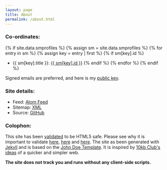 ```yaml
---
layout: page
title: About
permalink: /about.html
---
```


<h3>Co-ordinates:</h3>

{% if site.data.smprofiles %}
{% assign sm = site.data.smprofiles %}
{% for entry in sm %}
{% assign key = entry | first %}
{% if sm[key].id %}
- {{ sm[key].title }}: <a href="{{ sm[key].href }}" title="{{ sm[key].title }}">{{ sm[key].id }}</a>
{% endif %}
{% endfor %}
{% endif %}

Signed emails are preferred, and here is my [public key](/publickey.txt).

<h3>Site details:</h3>

- Feed: [Atom Feed](/feed.xml)
- Sitemap: [XML](/sitamap.xml)
- Source: [GitHub](https://github.com/5uie/website)

<h3>Colophon:</h3>

This site has been [validated](https://validator.w3.org/nu/?doc=https://5uie1.netlify.app) to be HTML5 safe. Please see why it is important to validate [here](https://validator.w3.org/docs/why.html), [here](https://universaldesign.ie/technology-ict/web-accessibility-techniques1/developer-s-introduction-and-index/dev-7-–-code-according-to-best-practices/dev-7-1-–-use-structural-and-semantic-markup-properly-and-validate-code/) and [here](https://stackoverflow.com/questions/7940/how-important-is-w3c-xhtml-css-validation-when-finalizing-work). The site as been generated with [Jekyll](https://jekyllrb.com) and is based on the [John Doe Template](https://github.com/bradleytaunt/john-doe-jekyll). It is inspired by [10kb Club's ideas](https://10kbclub.com/) of a quicker and simpler web.

**The site does not track you and runs without any client-side scripts.**
